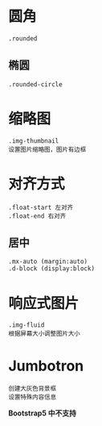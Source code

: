 
# 圆角
	.rounded 

## 椭圆
	.rounded-circle

# 缩略图
	.img-thumbnail
	设置图片缩略图，图片有边框

# 对齐方式
	.float-start 左对齐
	.float-end 右对齐

## 居中
	.mx-auto (margin:auto)
	.d-block (display:block)

# 响应式图片
	.img-fluid
	根据屏幕大小调整图片大小

# Jumbotron
	创建大灰色背景框
	设置特殊内容信息

**Bootstrap5 中不支持**
